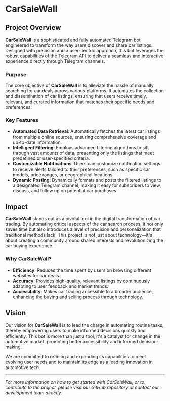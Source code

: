 # CarSaleWall

## Project Overview
**CarSaleWall** is a sophisticated and fully automated Telegram bot engineered to transform the way users discover and share car listings. Designed with precision and a user-centric approach, this bot leverages the robust capabilities of the Telegram API to deliver a seamless and interactive experience directly through Telegram channels.

### Purpose
The core objective of **CarSaleWall** is to alleviate the hassle of manually searching for car deals across various platforms. It automates the collection and dissemination of car listings, ensuring that users receive timely, relevant, and curated information that matches their specific needs and preferences.

### Key Features
- **Automated Data Retrieval**: Automatically fetches the latest car listings from multiple online sources, ensuring comprehensive coverage and up-to-date information.
- **Intelligent Filtering**: Employs advanced filtering algorithms to sift through vast amounts of data, presenting only the listings that meet predefined or user-specified criteria.
- **Customizable Notifications**: Users can customize notification settings to receive alerts tailored to their preferences, such as specific car models, price ranges, or geographical locations.
- **Dynamic Posting**: Dynamically formats and posts the filtered listings to a designated Telegram channel, making it easy for subscribers to view, discuss, and follow up on potential car purchases.

## Impact
**CarSaleWall** stands out as a pivotal tool in the digital transformation of car trading. By automating critical aspects of the car search process, it not only saves time but also introduces a level of precision and personalization that traditional methods lack. This project is not just about technology—it's about creating a community around shared interests and revolutionizing the car buying experience.

### Why CarSaleWall?
- **Efficiency**: Reduces the time spent by users on browsing different websites for car deals.
- **Accuracy**: Provides high-quality, relevant listings by continuously adapting to user feedback and market trends.
- **Accessibility**: Makes car trading accessible to a broader audience, enhancing the buying and selling process through technology.

## Vision
Our vision for **CarSaleWall** is to lead the charge in automating routine tasks, thereby empowering users to make informed decisions quickly and efficiently. This bot is more than just a tool; it's a catalyst for change in the automotive market, promoting better accessibility and informed decision-making.

We are committed to refining and expanding its capabilities to meet evolving user needs and to maintain its edge as a leading innovation in automotive tech.

---

*For more information on how to get started with CarSaleWall, or to contribute to the project, please visit our GitHub repository or contact our development team directly.*
